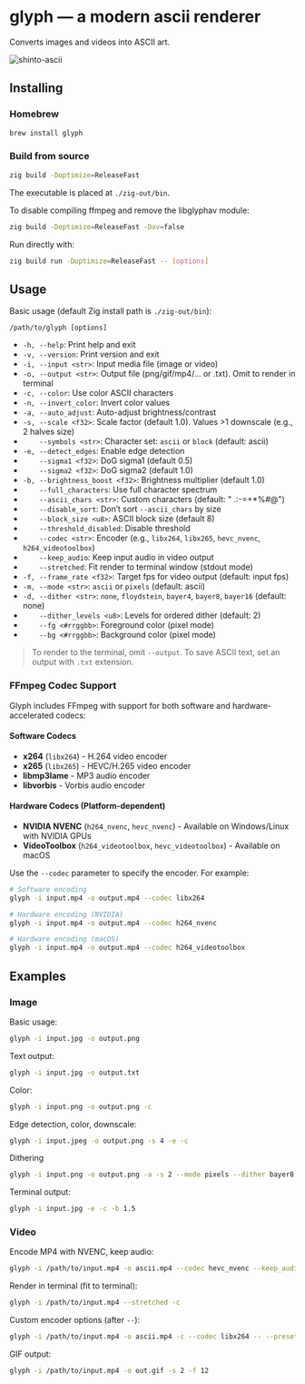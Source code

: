 # glyph — a modern ascii renderer

Converts images and videos into ASCII art.

![shinto-ascii](https://github.com/user-attachments/assets/a6676a76-3bdf-4a63-8629-e121a5943b7d)


## Installing

### Homebrew
```bash
brew install glyph
```

### Build from source
```bash
zig build -Doptimize=ReleaseFast
```
The executable is placed at `./zig-out/bin`.

To disable compiling ffmpeg and remove the libglyphav module:
```bash
zig build -Doptimize=ReleaseFast -Dav=false
```

Run directly with:
```bash
zig build run -Doptimize=ReleaseFast -- [options]
```

## Usage

Basic usage (default Zig install path is `./zig-out/bin`):
```
/path/to/glyph [options]
```

- `-h, --help`: Print help and exit
- `-v, --version`: Print version and exit
- `-i, --input <str>`: Input media file (image or video)
- `-o, --output <str>`: Output file (png/gif/mp4/… or .txt). Omit to render in terminal
- `-c, --color`: Use color ASCII characters
- `-n, --invert_color`: Invert color values
- `-a, --auto_adjust`: Auto-adjust brightness/contrast
- `-s, --scale <f32>`: Scale factor (default 1.0). Values >1 downscale (e.g., 2 halves size)
- `    --symbols <str>`: Character set: `ascii` or `block` (default: ascii)
- `-e, --detect_edges`: Enable edge detection
- `    --sigma1 <f32>`: DoG sigma1 (default 0.5)
- `    --sigma2 <f32>`: DoG sigma2 (default 1.0)
- `-b, --brightness_boost <f32>`: Brightness multiplier (default 1.0)
- `    --full_characters`: Use full character spectrum
- `    --ascii_chars <str>`: Custom characters (default: " .:-=+*%#@")
- `    --disable_sort`: Don’t sort `--ascii_chars` by size
- `    --block_size <u8>`: ASCII block size (default 8)
- `    --threshold_disabled`: Disable threshold
- `    --codec <str>`: Encoder (e.g., `libx264`, `libx265`, `hevc_nvenc`, `h264_videotoolbox`)
- `    --keep_audio`: Keep input audio in video output
- `    --stretched`: Fit render to terminal window (stdout mode)
- `-f, --frame_rate <f32>`: Target fps for video output (default: input fps)
- `-m, --mode <str>`: `ascii` or `pixels` (default: ascii)
- `-d, --dither <str>`: `none`, `floydstein`, `bayer4`, `bayer8`, `bayer16` (default: none)
- `    --dither_levels <u8>`: Levels for ordered dither (default: 2)
- `    --fg <#rrggbb>`: Foreground color (pixel mode)
- `    --bg <#rrggbb>`: Background color (pixel mode)

> To render to the terminal, omit `--output`.
> To save ASCII text, set an output with `.txt` extension.

### FFmpeg Codec Support

Glyph includes FFmpeg with support for both software and hardware-accelerated codecs:

#### Software Codecs
- **x264** (`libx264`) - H.264 video encoder
- **x265** (`libx265`) - HEVC/H.265 video encoder
- **libmp3lame** - MP3 audio encoder
- **libvorbis** - Vorbis audio encoder

#### Hardware Codecs (Platform-dependent)
- **NVIDIA NVENC** (`h264_nvenc`, `hevc_nvenc`) - Available on Windows/Linux with NVIDIA GPUs
- **VideoToolbox** (`h264_videotoolbox`, `hevc_videotoolbox`) - Available on macOS

Use the `--codec` parameter to specify the encoder. For example:
```bash
# Software encoding
glyph -i input.mp4 -o output.mp4 --codec libx264

# Hardware encoding (NVIDIA)
glyph -i input.mp4 -o output.mp4 --codec h264_nvenc

# Hardware encoding (macOS)
glyph -i input.mp4 -o output.mp4 --codec h264_videotoolbox
```


## Examples

### Image

Basic usage:
```bash
glyph -i input.jpg -o output.png
```

Text output:
```bash
glyph -i input.jpg -o output.txt
```

Color:
```bash
glyph -i input.png -o output.png -c
```

Edge detection, color, downscale:
```bash
glyph -i input.jpeg -o output.png -s 4 -e -c
```

Dithering
```bash
glyph -i input.png -o output.png -a -s 2 --mode pixels --dither bayer8 --dither_levels 2
```


Terminal output:
```bash
glyph -i input.jpg -e -c -b 1.5
```

### Video

Encode MP4 with NVENC, keep audio:
```bash
glyph -i /path/to/input.mp4 -o ascii.mp4 --codec hevc_nvenc --keep_audio
```

Render in terminal (fit to terminal):
```bash
glyph -i /path/to/input.mp4 --stretched -c
```

Custom encoder options (after `--`):
```bash
glyph -i /path/to/input.mp4 -o ascii.mp4 -c --codec libx264 -- --preset fast --crf 20
```

GIF output:
```bash
glyph -i /path/to/input.mp4 -o out.gif -s 2 -f 12
```

